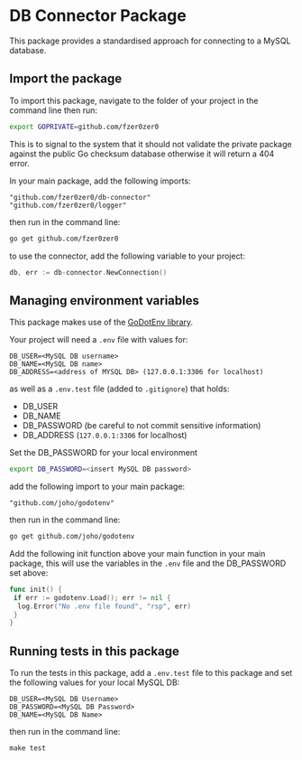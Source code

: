 # DB Connector Package

This package provides a standardised approach for connecting to a MySQL database.

## Import the package

To import this package, navigate to the folder of your project in the command line then run:

```bash
export GOPRIVATE=github.com/fzer0zer0
```

This is to signal to the system that it should not validate the private package against the public Go checksum database otherwise it will return a 404 error.

In your main package, add the following imports:

```text
"github.com/fzer0zer0/db-connector"
"github.com/fzer0zer0/logger"
```

then run in the command line:

```bash
go get github.com/fzer0zer0
```

to use the connector, add the following variable to your project:

```go
db, err := db-connector.NewConnection()
```

## Managing environment variables

This package makes use of the [GoDotEnv library](https://github.com/joho/godotenv).

Your project will need a `.env` file with values for:

```text
DB_USER=<MySQL DB username>
DB_NAME=<MySQL DB name>
DB_ADDRESS=<address of MYSQL DB> (127.0.0.1:3306 for localhost)
```

 as well as a `.env.test` file (added to `.gitignore`) that holds:

- DB_USER
- DB_NAME
- DB_PASSWORD (be careful to not commit sensitive information)
- DB_ADDRESS (`127.0.0.1:3306` for localhost)

Set the DB_PASSWORD for your local environment

```bash
export DB_PASSWORD=<insert MySQL DB password>
```

add the following import to your main package:

```text
"github.com/joho/godotenv"
```

then run in the command line:

```bash
go get github.com/joho/godotenv
```

Add the following init function above your main function in your main package, this will use the variables in the `.env` file and the DB_PASSWORD set above:

```go
func init() {
 if err := godotenv.Load(); err != nil {
  log.Error("No .env file found", "rsp", err)
 }
}
```

## Running tests in this package

To run the tests in this package, add a `.env.test` file to this package and set the following values for your local MySQL DB:

```text
DB_USER=<MySQL DB Username>
DB_PASSWORD=<MySQL DB Password>
DB_NAME=<MySQL DB Name>
```

then run in the command line:

```text
make test
```
